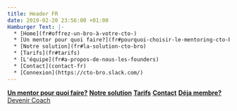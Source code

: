 ```yaml
---
title: Header FR
date: 2019-02-20 23:56:00 +01:00
Hamburger Text: |-
  * [Home](fr#offrez-un-bro-à-votre-cto-)
  * [Un mentor pour quoi faire?](fr#pourquoi-choisir-le-mentoring-cto-bro-)
  * [Notre solution](fr#la-solution-cto-bro)
  * [Tarifs](fr#tarifs)
  * [L'équipe](fr#a-propos-de-nous-les-founders)
  * [Contact](contact-fr)
  * [Connexion](https://cto-bro.slack.com/)
---
```


__[Un mentor pour quoi faire?](fr#pourquoi-choisir-le-mentoring-cto-bro-)__ __[Notre solution](fr#la-solution-cto-bro)__ __[Tarifs](fr#tarifs)__ __[Contact](contact-fr)__ __[Déja membre?](https://cto-bro.slack.com/)__ 
<a href="coach-fr">Devenir Coach</a>
